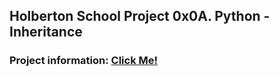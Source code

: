 ## Holberton School Project 0x0A. Python - Inheritance

### Project information: [Click Me!](https://intranet.hbtn.io/projects/1153)
